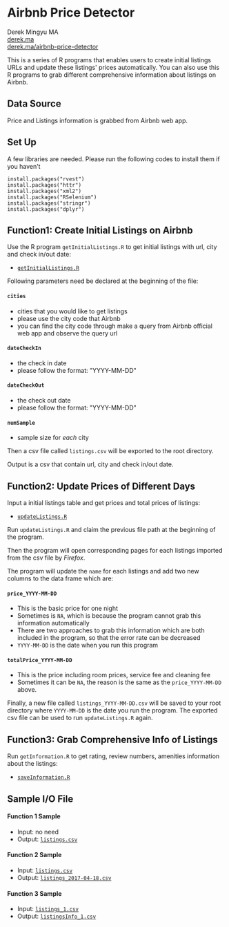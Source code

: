 # Airbnb Price Detector

Derek Mingyu MA  
[derek.ma](http://derek.ma)  
[derek.ma/airbnb-price-detector](http://derek.ma/airbnb-price-detector)

This is a series of R programs that enables users to create initial listings URLs and update these listings' prices automatically. You can also use this R programs to grab different comprehensive information about listings on Airbnb.

## Data Source

Price and Listings information is grabbed from Airbnb web app.

## Set Up

A few libraries are needed. Please run the following codes to install them if you haven't

```
install.packages("rvest")
install.packages("httr")
install.packages("xml2")
install.packages("RSelenium")
install.packages("stringr")
install.packages("dplyr")
```

## Function1: Create Initial Listings on Airbnb

Use the R program `getInitialListings.R` to get initial listings with url, city and check in/out date:

* [`getInitialListings.R`](https://github.com/derekmma/airbnb-price-detector/blob/master/getInitialListings.R)

Following parameters need be declared at the beginning of the file:

#### `cities`
* cities that you would like to get listings
* please use the city code that Airbnb
* you can find the city code through make a query from Airbnb official web app and observe the query url

#### `dateCheckIn`
* the check in date
* please follow the format: "YYYY-MM-DD"

#### `dateCheckOut`
* the check out date
* please follow the format: "YYYY-MM-DD"

#### `numSample`
* sample size for _each_ city

Then a csv file called `listings.csv` will be exported to the root directory.

Output is a csv that contain url, city and check in/out date. 

## Function2: Update Prices of Different Days

Input a initial listings table and get prices and total prices of listings:

* [`updateListings.R`](https://github.com/derekmma/airbnb-price-detector/blob/master/updateListings.R)

Run `updateListings.R` and claim the previous file path at the beginning of the program.

Then the program will open corresponding pages for each listings imported from the csv file by _Firefox_.

The program will update the `name` for each listings and add two new columns to the data frame which are:

#### `price_YYYY-MM-DD`

* This is the basic price for one night
* Sometimes is `NA`, which is because the program cannot grab this information automatically
* There are two approaches to grab this information which are both included in the program, so that the error rate can be decreased
* `YYYY-MM-DD` is the date when you run this program

#### `totalPrice_YYYY-MM-DD`

* This is the price including room prices, service fee and cleaning fee
* Sometimes it can be `NA`, the reason is the same as the `price_YYYY-MM-DD` above.

Finally, a new file called `listings_YYYY-MM-DD.csv` will be saved to your root directory where `YYYY-MM-DD` is the date you run the program. The exported csv file can be used to run `updateListings.R` again.

## Function3: Grab Comprehensive Info of Listings

Run `getInformation.R` to get rating, review numbers, amenities information about the listings:

* [`saveInformation.R`](https://github.com/derekmma/airbnb-price-detector/blob/master/saveInformation.R)

## Sample I/O File

#### Function 1 Sample

* Input: no need
* Output: [`listings.csv`](https://github.com/derekmma/airbnb-price-detector/blob/master/sampleData_2/listings.csv)

#### Function 2 Sample

* Input: [`listings.csv`](https://github.com/derekmma/airbnb-price-detector/blob/master/sampleData_2/listings.csv)
* Output: [`listings_2017-04-18.csv`](https://github.com/derekmma/airbnb-price-detector/blob/master/sampleData_2/listings_2017-04-18.csv)

#### Function 3 Sample

* Input: [`listings_1.csv`](https://github.com/derekmma/airbnb-price-detector/blob/master/sampleData_1/listings_1.csv)
* Output: [`listingsInfo_1.csv`](https://github.com/derekmma/airbnb-price-detector/blob/master/sampleData_1/listingsInfo_1.csv)

